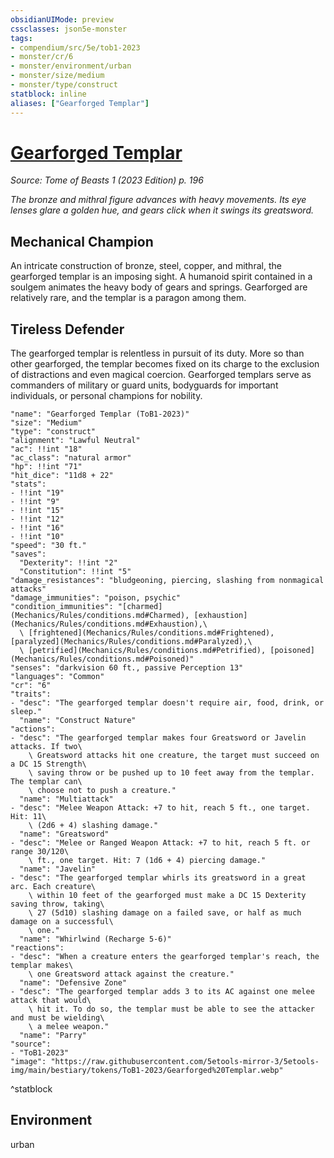 ```yaml
---
obsidianUIMode: preview
cssclasses: json5e-monster
tags:
- compendium/src/5e/tob1-2023
- monster/cr/6
- monster/environment/urban
- monster/size/medium
- monster/type/construct
statblock: inline
aliases: ["Gearforged Templar"]
---
```

# [Gearforged Templar](Mechanics\bestiary\construct/gearforged-templar-tob1-2023.md)
*Source: Tome of Beasts 1 (2023 Edition) p. 196*  

*The bronze and mithral figure advances with heavy movements. Its eye lenses glare a golden hue, and gears click when it swings its greatsword.*

## Mechanical Champion

An intricate construction of bronze, steel, copper, and mithral, the gearforged templar is an imposing sight. A humanoid spirit contained in a soulgem animates the heavy body of gears and springs. Gearforged are relatively rare, and the templar is a paragon among them.

## Tireless Defender

The gearforged templar is relentless in pursuit of its duty. More so than other gearforged, the templar becomes fixed on its charge to the exclusion of distractions and even magical coercion. Gearforged templars serve as commanders of military or guard units, bodyguards for important individuals, or personal champions for nobility.

```statblock
"name": "Gearforged Templar (ToB1-2023)"
"size": "Medium"
"type": "construct"
"alignment": "Lawful Neutral"
"ac": !!int "18"
"ac_class": "natural armor"
"hp": !!int "71"
"hit_dice": "11d8 + 22"
"stats":
- !!int "19"
- !!int "9"
- !!int "15"
- !!int "12"
- !!int "16"
- !!int "10"
"speed": "30 ft."
"saves":
  "Dexterity": !!int "2"
  "Constitution": !!int "5"
"damage_resistances": "bludgeoning, piercing, slashing from nonmagical attacks"
"damage_immunities": "poison, psychic"
"condition_immunities": "[charmed](Mechanics/Rules/conditions.md#Charmed), [exhaustion](Mechanics/Rules/conditions.md#Exhaustion),\
  \ [frightened](Mechanics/Rules/conditions.md#Frightened), [paralyzed](Mechanics/Rules/conditions.md#Paralyzed),\
  \ [petrified](Mechanics/Rules/conditions.md#Petrified), [poisoned](Mechanics/Rules/conditions.md#Poisoned)"
"senses": "darkvision 60 ft., passive Perception 13"
"languages": "Common"
"cr": "6"
"traits":
- "desc": "The gearforged templar doesn't require air, food, drink, or sleep."
  "name": "Construct Nature"
"actions":
- "desc": "The gearforged templar makes four Greatsword or Javelin attacks. If two\
    \ Greatsword attacks hit one creature, the target must succeed on a DC 15 Strength\
    \ saving throw or be pushed up to 10 feet away from the templar. The templar can\
    \ choose not to push a creature."
  "name": "Multiattack"
- "desc": "Melee Weapon Attack: +7 to hit, reach 5 ft., one target. Hit: 11\
    \ (2d6 + 4) slashing damage."
  "name": "Greatsword"
- "desc": "Melee or Ranged Weapon Attack: +7 to hit, reach 5 ft. or range 30/120\
    \ ft., one target. Hit: 7 (1d6 + 4) piercing damage."
  "name": "Javelin"
- "desc": "The gearforged templar whirls its greatsword in a great arc. Each creature\
    \ within 10 feet of the gearforged must make a DC 15 Dexterity saving throw, taking\
    \ 27 (5d10) slashing damage on a failed save, or half as much damage on a successful\
    \ one."
  "name": "Whirlwind (Recharge 5-6)"
"reactions":
- "desc": "When a creature enters the gearforged templar's reach, the templar makes\
    \ one Greatsword attack against the creature."
  "name": "Defensive Zone"
- "desc": "The gearforged templar adds 3 to its AC against one melee attack that would\
    \ hit it. To do so, the templar must be able to see the attacker and must be wielding\
    \ a melee weapon."
  "name": "Parry"
"source":
- "ToB1-2023"
"image": "https://raw.githubusercontent.com/5etools-mirror-3/5etools-img/main/bestiary/tokens/ToB1-2023/Gearforged%20Templar.webp"
```
^statblock

## Environment

urban